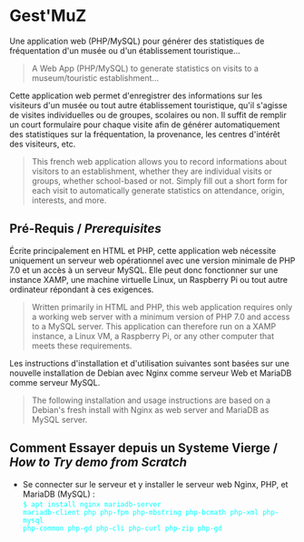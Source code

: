 # Gest'MuZ
Une application web (PHP/MySQL) pour générer des statistiques de fréquentation d'un musée ou d'un établissement touristique...
> A Web App (PHP/MySQL) to generate statistics on visits to a museum/touristic establishment...

Cette application web permet d'enregistrer des informations sur les visiteurs d'un musée ou tout autre établissement touristique, qu'il s'agisse de visites individuelles ou de groupes, scolaires ou non.
Il suffit de remplir un court formulaire pour chaque visite afin de générer automatiquement des statistiques sur la fréquentation, la provenance, les centres d'intérêt des visiteurs, etc.
> This french web application allows you to record informations about visitors to an establishment, whether they are individual visits or groups, whether school-based or not.
Simply fill out a short form for each visit to automatically generate statistics on attendance, origin, interests, and more.

## Pré-Requis / *Prerequisites*
Écrite principalement en HTML et PHP, cette application web nécessite uniquement un serveur web opérationnel avec une version minimale de PHP 7.0 et un accès à un serveur MySQL. Elle peut donc fonctionner sur une instance XAMP, une machine virtuelle Linux, un Raspberry Pi ou tout autre ordinateur répondant à ces exigences.
> Written primarily in HTML and PHP, this web application requires only a working web server with a minimum version of PHP 7.0 and access to a MySQL server. This application can therefore run on a XAMP instance, a Linux VM, a Raspberry Pi, or any other computer that meets these requirements.

Les instructions d'installation et d'utilisation suivantes sont basées sur une nouvelle installation de Debian avec Nginx comme serveur Web et MariaDB comme serveur MySQL.
> The following installation and usage instructions are based on a Debian's fresh install with Nginx as web server and MariaDB as MySQL server.

## Comment Essayer depuis un Systeme Vierge / *How to Try demo from Scratch*

* Se connecter sur le serveur et y installer le serveur web Nginx, PHP, et MariaDB (MySQL) :  
<code style="color : cyan">$ apt install nginx mariadb-server mariadb-client php php-fpm php-mbstring php-bcmath php-xml php-mysql php-common php-gd php-cli php-curl php-zip php-gd</code>


